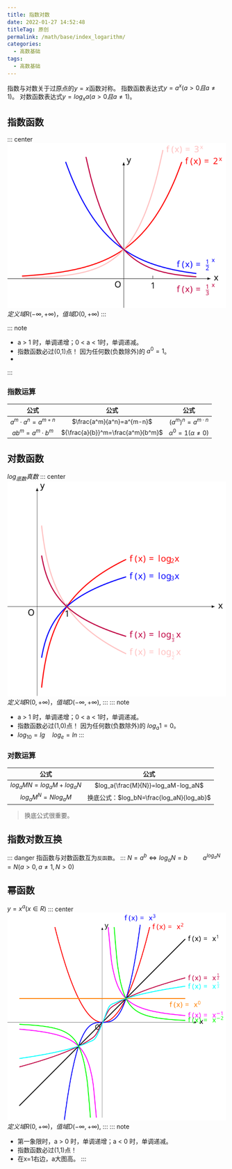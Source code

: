 ```yaml
---
title: 指数对数
date: 2022-01-27 14:52:48
titleTag: 原创
permalink: /math/base/index_logarithm/
categories:
  - 高数基础
tags:
  - 高数基础
---
```

指数与对数关于过原点的$y=x$函数对称。
指数函数表达式$y=a^x(a>0且a\neq 1)$。
对数函数表达式$y=log_xa(a>0且a\neq 1)$。
<!--more-->
## 指数函数
::: center
![指数函数](/img/高数基础/指数函数.svg)
$定义域R(-\infty,+\infty)，值域 D(0,+\infty)$
:::

::: note
* a > 1 时，单调递增；0 < a < 1时，单调递减。
* 指数函数必过(0,1)点！ 因为任何数(负数除外)的 $a^0=1$。
* 
:::
### 指数运算
|           公式           |               公式                |              公式              |
| :----------------------: | :-------------------------------: | :----------------------------: |
| $a^m\cdot a^n = a^{m+n}$ |     $\frac{a^m}{a^n}=a^{m-n}$     |    ${(a^m)}^n=a^{m\cdot n}$    |
| ${ab}^m = a^m\cdot b^m$  | ${\frac{a}{b}}^m=\frac{a^m}{b^m}$ | $\alpha ^0 = 1(\alpha \neq 0)$ |
## 对数函数
$log_{底数}真数$
::: center
![对数函数](/img/高数基础/对数函数.svg)
$定义域R(0,+\infty)，值域 D(-\infty,+\infty),$
:::
::: note
* a > 1 时，单调递增；0 < a < 1时，单调递减。
* 指数函数必过(1,0)点！ 因为任何数(负数除外)的 $log_a1=0$。
* $log_10 = lg \quad log_e = ln$
:::
### 对数运算
|           公式            |                   公式                   |
| :-----------------------: | :--------------------------------------: |
| $log_a{MN}=log_aM+log_aN$ |    $log_a{\frac{M}{N}}=log_aM-log_aN$    |
|   $log_a{M^N}=Nlog_aM$    | 换底公式：$log_bN=\frac{log_aN}{log_ab}$ |
> 换底公式很重要。
## 指数对数互换
::: danger
指函数与对数函数互为`反函数`。
:::
$N = a^b  \Leftrightarrow  log_aN=b \qquad$ $a^{log_aN}=N(a>0,a\neq 1,N>0)$
## 幂函数
$y=x^a(x\in R)$
::: center
![幂函数](/img/高数基础/幂函数.svg)
$定义域R(0,+\infty)，值域 D(-\infty,+\infty),$
:::
::: note
* 第一象限时，a > 0 时，单调递增；a < 0 时，单调递减。
* 指数函数必过(1,1)点！
* 在x=1右边，a大图高。
:::